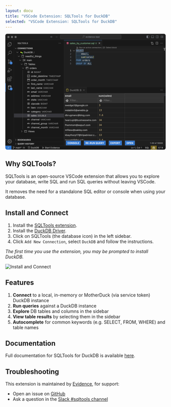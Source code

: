 ```yaml
---
layout: docu
title: "VSCode Extension: SQLTools for DuckDB"
selected: "VSCode Extension: SQLTools for DuckDB"
---
```


![SQLTools for DuckDB](/images/guides/vscode/sqltools-for-duckdb-dark.png)

## Why SQLTools?

SQLTools is an open-source VSCode extension that allows you to explore your database, write SQL and run SQL queries without leaving VSCode. 

It removes the need for a standalone SQL editor or console when using your database.



## Install and Connect

1. Install the [SQLTools extension](https://marketplace.visualstudio.com/items?itemName=mtxr.sqltools).
1. Install the [DuckDB Driver](https://marketplace.visualstudio.com/items?itemName=evidence.sqltools-duckdb-driver).
1. Click on SQLTools (the database icon) in the left sidebar.
1. Click `Add New Connection`, select `DuckDB` and follow the instructions.

_The first time you use the extension, you may be prompted to install DuckDB._

![Install and Connect](/images/guides/vscode/install.gif)

## Features

1. **Connect** to a local, in-memory or MotherDuck (via service token) DuckDB instance
1. **Run queries** against a DuckDB instance
1. **Explore** DB tables and columns in the sidebar
1. **View table results** by selecting them in the sidebar
1. **Autocomplete** for common keywords (e.g. SELECT, FROM, WHERE) and table names


## Documentation

Full documentation for SQLTools for DuckDB is available [here](https://github.com/evidence-dev/sqltools-duckdb-driver/).

## Troubleshooting

This extension is maintained by [Evidence](https://evidence.dev/), for support:
- Open an issue on [GitHub](https://github.com/evidence-dev/sqltools-duckdb-driver)
- Ask a question in the [Slack #sqltools channel](https://join.slack.com/t/evidencedev/shared_invite/zt-uda6wp6a-hP6Qyz0LUOddwpXW5qG03Q)